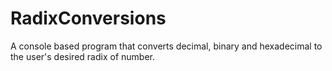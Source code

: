 # RadixConversions
A console based program that converts decimal, binary and hexadecimal to the user's desired radix of number.
